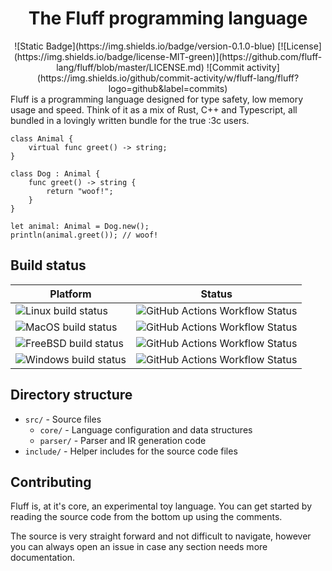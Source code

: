 <center>
<h1>The Fluff programming language</h1>
![Static Badge](https://img.shields.io/badge/version-0.1.0-blue) [![License](https://img.shields.io/badge/license-MIT-green)](https://github.com/fluff-lang/fluff/blob/master/LICENSE.md) ![Commit activity](https://img.shields.io/github/commit-activity/w/fluff-lang/fluff?logo=github&label=commits)
</center>
Fluff is a programming language designed for type safety, low memory usage and speed. Think of it as a mix of Rust, C++ and Typescript, all bundled in a lovingly written bundle for the true :3c users.

```
class Animal {
    virtual func greet() -> string;
}

class Dog : Animal {
    func greet() -> string {
        return "woof!";
    }
}

let animal: Animal = Dog.new();
println(animal.greet()); // woof!
```

## Build status

| Platform | Status |
| -- | -- |
|  ![Linux build status](https://img.shields.io/badge/platform-Linux-white?logo=linux&logoColor=white) | ![GitHub Actions Workflow Status](https://img.shields.io/github/actions/workflow/status/fluff-lang/fluff/ubuntu.yml)  |
|  ![MacOS build status](https://img.shields.io/badge/platform-macOS-white?logo=apple&logoColor=white) | ![GitHub Actions Workflow Status](https://img.shields.io/github/actions/workflow/status/fluff-lang/fluff/macos.yml)  |
|  ![FreeBSD build status](https://img.shields.io/badge/platform-FreeBSD-white?logo=freebsd&logoColor=white) | ![GitHub Actions Workflow Status](https://img.shields.io/github/actions/workflow/status/fluff-lang/fluff/freebsd.yml)  |
|  ![Windows build status](https://img.shields.io/badge/platform-Windows-white?logo=windows&logoColor=white) | ![GitHub Actions Workflow Status](https://img.shields.io/github/actions/workflow/status/fluff-lang/fluff/windows.yml)  |

## Directory structure

- `src/` - Source files
    - `core/` - Language configuration and data structures 
    - `parser/` - Parser and IR generation code
- `include/` - Helper includes for the source code files

## Contributing

Fluff is, at it's core, an experimental toy language. You can get started by reading the source code from the bottom up using the comments.

The source is very straight forward and not difficult to navigate, however you can always open an issue in case any section needs more documentation.